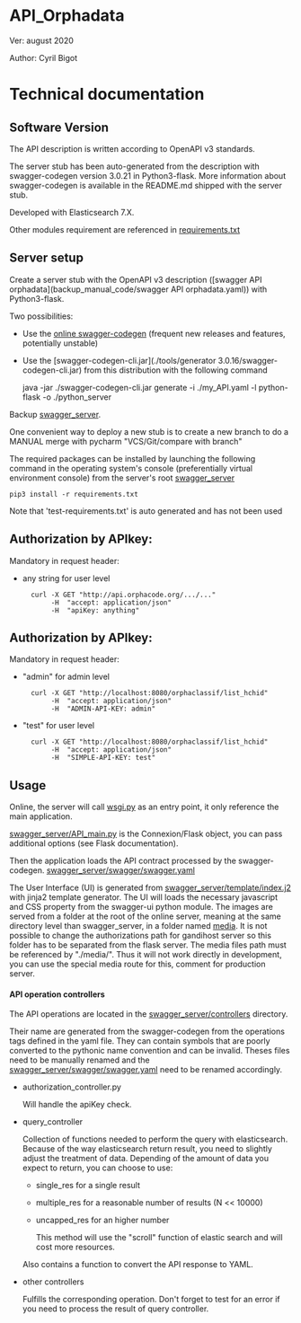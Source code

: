 # API_Orphadata

Ver: august 2020

Author: Cyril Bigot

# Technical documentation

## Software Version

The API description is written according to OpenAPI v3 standards.

The server stub has been auto-generated from the description
 with swagger-codegen version 3.0.21 in Python3-flask.
 More information about swagger-codegen is available in the README.md shipped with the server stub.

Developed with Elasticsearch 7.X.

Other modules requirement are referenced in [requirements.txt](requirements.txt)

## Server setup

Create a server stub with the OpenAPI v3 description 
([swagger API orphadata](backup_manual_code/swagger API orphadata.yaml))
with Python3-flask.

Two possibilities:
* Use the [online swagger-codegen](https://editor.swagger.io/)
(frequent new releases and features, potentially unstable)
* Use the [swagger-codegen-cli.jar](./tools/generator 3.0.16/swagger-codegen-cli.jar)
from this distribution with the following command


    java -jar ./swagger-codegen-cli.jar generate -i ./my_API.yaml -l python-flask -o ./python_server

Backup [swagger_server](./swagger_server).

One convenient way to deploy a new stub is to create a new branch to do 
a MANUAL merge with pycharm "VCS/Git/compare with branch"

The required packages can be installed by launching the following command
in the operating system's console (preferentially virtual environment console)
from the server's root [swagger_server](swagger_server)
    
    pip3 install -r requirements.txt

Note that 'test-requirements.txt' is auto generated and has not been used

## Authorization by APIkey:
Mandatory in request header:

* any string for user level

        curl -X GET "http://api.orphacode.org/.../..."
             -H  "accept: application/json"
             -H  "apiKey: anything"
## Authorization by APIkey:
Mandatory in request header:
* "admin" for admin level
    
        curl -X GET "http://localhost:8080/orphaclassif/list_hchid"
             -H  "accept: application/json"
             -H  "ADMIN-API-KEY: admin"

* "test" for user level

        curl -X GET "http://localhost:8080/orphaclassif/list_hchid"
             -H  "accept: application/json"
             -H  "SIMPLE-API-KEY: test"

## Usage
Online, the server will call [wsgi.py](wsgi.py) as an entry point, it only
 reference the main application.

[swagger_server/API_main.py](swagger_server/API_main.py) is the Connexion/Flask object, 
you can pass additional options (see Flask documentation).

Then the application loads the API contract processed by the swagger-codegen.
[swagger_server/swagger/swagger.yaml](swagger_server/swagger/swagger.yaml)

The User Interface (UI) is generated from [swagger_server/template/index.j2](swagger_server/template/index.j2)
with jinja2 template generator.
The UI will loads the necessary javascript and CSS property from the
 swagger-ui python module.
The images are served from a folder at the root of the online server,
 meaning at the same directory level than swagger_server,
in a folder named [media](media). It is not possible to change the authorizations path
 for gandihost server so this folder has to be separated from the flask server.
The media files path must be referenced by "./media/". Thus it will not work directly in 
development, you can use the special media route for this, comment for production server.

#### API operation controllers
The API operations are located in the [swagger_server/controllers](swagger_server/controllers)
directory.

Their name are generated from the swagger-codegen from the operations
tags defined in the yaml file. They can contain symbols that are poorly
converted to the pythonic name convention and can be invalid.
Theses files need to be manually renamed and the 
[swagger_server/swagger/swagger.yaml](swagger_server/swagger/swagger.yaml)
need to be renamed accordingly.

* authorization_controller.py

    Will handle the apiKey check.
* query_controller

    Collection of functions needed to perform the query with elasticsearch.
    Because of the way elasticsearch return result, you need to slightly adjust
    the treatment of data.
    Depending of the amount of data you expect to return,
    you can choose to use:
    * single_res for a single result
    * multiple_res for a reasonable number of results (N << 10000)
    * uncapped_res for an higher number
       
      This method will use the "scroll" function of elastic search and will
      cost more resources.
      
    Also contains a function to convert the API response to YAML.
    
* other controllers
    
    Fulfills the corresponding operation.
    Don't forget to test for an error if you need to process the
    result of query controller.